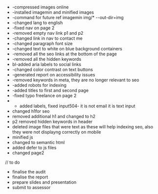 * -compressed images online
* -installed imagemin and minified images
* -command for future ref imagemin img/* --out-dir=img
* -changed lang to english
* -fixed nav on page 2
* -removed empty nav link p1 and p2
* -changed link in nav to contact me
* -changed paragraph font size
* -changed text to white on blue background containers
* -removed all the seo links at the bottom of the page
* -removed all the hidden keywords
* bl-added aria labels to social links
* -changed color contrast on text buttons
* -generated report on accessibility issues
* -removed keywords in meta, they are no longer relevant to seo
* -added robots for indexing
* -added titles to first and second page
* -fixed typo freelance on page 2
* - added labels, fixed input504- it is not email it is text input
* changed h1for seo
* removed additional h1 and changed to h2
* p2 removed hidden keywords in header
* deleted image files that were text as these will help indexing seo, also they were not displayng correctly on mobile
* minified js
* changed to semantic html
* added defer to js files
* changed page2

// to do
* finalise the audit
* finalise the report
* prepare slides and presentation
* submit to assessor
